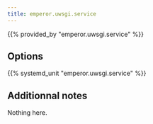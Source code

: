 ```yaml
---
title: emperor.uwsgi.service
---
```


{{% provided_by "emperor.uwsgi.service" %}}

## Options

{{% systemd_unit "emperor.uwsgi.service" %}}

## Additionnal notes

Nothing here.